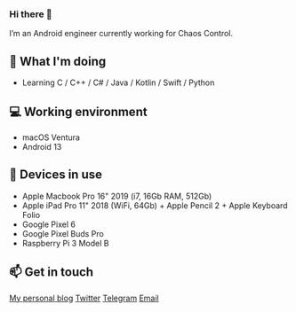 ### Hi there 👋

I’m an Android engineer currently working for Chaos Control.

## 🤔 What I'm doing
- Learning C / C++ / C# / Java / Kotlin / Swift / Python

## 💻 Working environment
- macOS Ventura
- Android 13

## 📱 Devices in use
- Apple Macbook Pro 16" 2019 (i7, 16Gb RAM, 512Gb)<br>
- Apple iPad Pro 11" 2018 (WiFi, 64Gb) + Apple Pencil 2 + Apple Keyboard Folio
- Google Pixel 6
- Google Pixel Buds Pro
- Raspberry Pi 3 Model B

## 📫 Get in touch
[My personal blog](https://ukhamitov.com/)
[Twitter](https://twitter.com/ukhamitov)
[Telegram](https://t.me/ukhamitov)
[Email](mailto:ukhamitov@gmail.com)

<!--
**ukhamitov/ukhamitov** is a ✨ _special_ ✨ repository because its `README.md` (this file) appears on your GitHub profile.

Here are some ideas to get you started:

- 🔭 I’m currently working on ...
- 🌱 I’m currently learning ...
- 👯 I’m looking to collaborate on ...
- 🤔 I’m looking for help with ...
- 💬 Ask me about ...
- 📫 How to reach me: ...
- 😄 Pronouns: ...
- ⚡ Fun fact: ...
-->
